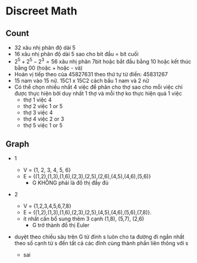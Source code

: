 # Discreet Math

## Count

- 32 xâu nhị phân độ dài 5
- 16 xâu nhị phân độ dài 5 sao cho bít đầu = bít cuối
- $2^5 + 2^5 - 2^3 = 56$ xâu nhị phân 7bit hoặc bắt đầu bằng 10 hoặc kết thúc bằng 00 (hoặc + hoặc - và)
- Hoán vị tiếp theo của 45827631 theo thứ tự từ điển: 45831267
- 15 nam vào 15 nữ. 15C1 x 15C2 cách bầu 1 nam và 2 nữ
- Có thể chọn nhiều nhất 4 việc để phân cho thợ sao cho mỗi việc chỉ được thực hiện bởi duy nhất 1 thợ và mỗi thợ ko thực hiện quá 1 việc
  - thợ 1 việc 4
  - thợ 2 việc 1 or 5
  - thợ 3 việc 4
  - thợ 4 việc 2 or 3
  - thợ 5 việc 1 or 5

## Graph

- 1

  - V = {1, 2, 3, 4, 5, 6}
  - E = {(1,2),(1,3),(1,6),(2,3),(2,5),(2,6),(4,5),(4,6),(5,6)}
    - G KHÔNG phải là đồ thị đầy đủ

- 2

  - V = {1,2,3,4,5,6,7,8}
  - E = {(1,2),(1,3),(1,6),(2,3),(2,5),(4,5),(4,6),(5,6),(7,8)}.
  - ít nhất cần bổ sung thêm 3 cạnh (1,8), (5,7), (2,6)
    - G trở thành đồ thị Euler

- duyệt theo chiều sâu trên G từ đỉnh s luôn cho ta đường đi ngắn nhất theo số cạnh từ s đến tất cả các đỉnh cùng thành phần liên thông với s
  - sai
